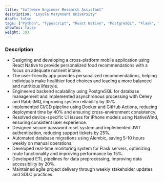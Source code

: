 ```yaml
---
title: "Software Engineer Research Assistant"
description: "Loyola Marymount University"
draft: false
tags: ["Python", "Typescript", "React Native", "PostgreSQL", "Flask", "AWS"]
showToc: false
weight: 303
---
```


### Description

- Designing and developing a cross-platform mobile application using React Native to provide personalized food recommendations with a focus on adequate nutrient intake.
- The user-friendly app provides personalized recommendations, helping individuals make healthier food choices and leading a more balanced and nutritious lifestyle.
- Engineered backend scalability using PostgreSQL for database management and implemented asynchronous processing with Celery and RabbitMQ, improving system reliability by 35%.
- Implemented CI/CD pipeline using Docker and GitHub Actions, reducing deployment time by 40% and ensuring cross-environment consistency.
- Resolved device-specific UI issues for iPhone models using NativeWind, ensuring consistent user experience.
- Designed secure password reset system and implemented JWT authentication, reducing support tickets by 25%.
- Automated database migrations using Alembic, saving 5-10 hours weekly on manual operations.
- Developed real-time monitoring system for Flask servers, optimizing route functionality and improving performance by 15%.
- Developed ETL pipelines for data preprocessing, improving data accessibility by 20%.
- Maintained agile project delivery through weekly stakeholder updates and SDLC practices.
